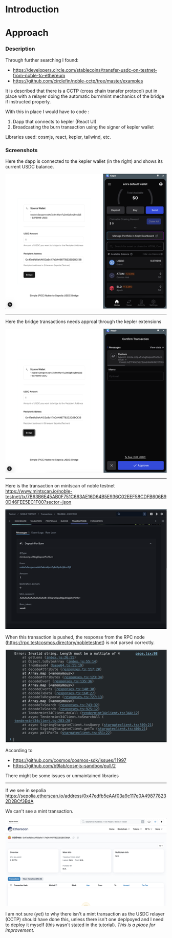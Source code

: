 # Introduction

# Approach

### Description

Through further searching I found:

- https://developers.circle.com/stablecoins/transfer-usdc-on-testnet-from-noble-to-ethereum
- https://github.com/circlefin/noble-cctp/tree/master/examples

It is described that there is a CCTP (cross chain transfer protocol) put in place with a relayer doing the automatic burn/mint mechanics of the bridge if instructed properly.

With this in place I would have to code :

1. Dapp that connects to kepler (React UI)
2. Broadcasting the burn transaction using the signer of kepler wallet

Libraries used: cosmjs, react, kepler, tailwind, etc.

### Screenshots

Here the dapp is connected to the kepler wallet (in the right) and shows its current USDC balance.

![](images/bridge-1.png)

---

Here the bridge transactions needs approal through the kepler extensions

![](images/bridge-2.png)

---

Here is the transaction on mintscan of noble testnet
https://www.mintscan.io/noble-testnet/tx/7B63B6E45AB0F751C663AE16D64B5E936C02EEF58CDFB606B90D46FEE5EC1F00?sector=json

![](images/mintscan-1.png)

When this transaction is pushed, the response from the RPC node (https://rpc.testcosmos.directory/nobletestnet) is not parsed correctly.

![](images/error-1.png)

According to

- https://github.com/cosmos/cosmos-sdk/issues/11997
- https://github.com/b9lab/cosmjs-sandbox/pull/2

There might be some issues or unmaintained libraries

---

If we see in sepolia https://sepolia.etherscan.io/address/0x47edfb5eAAf03a9c117e0A498778232D2BCf3BdA

We can't see a mint transaction.

![](images/sepolia-1.png)

I am not sure (yet) to why there isn't a mint transaction as the USDC relayer (CCTP) should have done this, unless there isn't one deplpoyed and I need to deploy it myself (this wasn't stated in the tutorial).
_This is a place for improvement._
